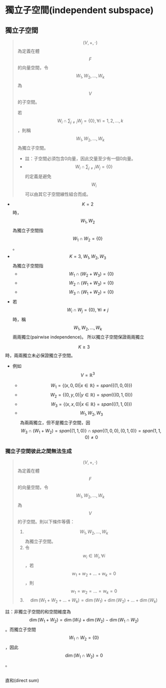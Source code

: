 # 獨立子空間\(independent subspace\)

## 獨立子空間

> $$(V, +, \cdot)$$為定義在體$$F$$的向量空間，令$$W_1, W_2, \dots, W_k$$為$$V$$的子空間。
>
> 若$$W_i \cap \sum_{j \neq i} W_j = \{0\}, \forall i =1,2,\dots, k$$，則稱$$W_1, W_2, \dots, W_k$$為獨立子空間。
>
> * 註：子空間必須包含0向量，因此交量至少有一個0向量。
> * $$W_i \cap \sum_{j \neq i} W_j =\{0\}$$的定義是避免$$W_i$$可以由其它子空間線性組合而成。

* $$K=2$$時，$$W_1,W_2$$ 為獨立子空間指$$W_1 \cap W_2=\{0\}$$。
* $$K=3, ~W_1,W_2,W_3$$ 為獨立子空間指
  * $$W_1 \cap (W_2+W_3 )=\{0\}$$
  * $$W_2 \cap (W_1+W_3 )=\{0\}$$
  * $$W_3 \cap (W_1+W_2 )=\{0\}$$
* 若$$W_i\cap W_j=\{0\}, ~\forall i \neq j$$時，稱$$W_1,W_2, \dots ,W_k$$ 兩兩獨立\(pairwise independence\)。 所以獨立子空間保證兩兩獨立

$$K \geq 3$$時，兩兩獨立未必保證獨立子空間。

* 例如$$V=\mathbb{R}^3$$

  * $$W_1=\{(x,0,0)|x \in \mathbb{R}\}=span(\{(1,0,0)\})$$
  * $$W_2=\{(0,y,0)| y \in \mathbb{R}\}=span(\{(0,1,0)\})$$
  * $$W_3=\{(x,x,0)|x \in \mathbb{R}\}=span(\{(1,1,0)\})$$
  * $$W_1,W_2,W_3$$ 為兩兩獨立，但不是獨立子空間，因$$W_3 \cap (W_1+W_2 )=span\{(1,1,0)\} \cap span\{(1,0,0),(0,1,0)\}=span{(1,1,0)}≠{0}$$

### 獨立子空間彼此之間無法生成

> $$(V, +, \cdot)$$為定義在體$$F$$的向量空間，令$$W_1, W_2, \dots, W_k$$為$$V$$的子空間。則以下條件等價：
>
> 1. $$W_1, W_2, \dots, W_k$$為獨立子空間。
> 2. 令$$w_i \in W_i, \forall i$$，若$$w_1+w_2+\dots + w_k=0$$，則$$w_1=w_2=\dots =w_k=0$$
> 3. $$\dim(W_1+W_2+\dots+W_k) =\dim(W_1)+\dim(W_2)+\dots + \dim(W_k)$$

註：非獨立子空間的和空間維度為$$\dim(W_1 +W_2) = \dim(W_1) + \dim(W_2) - \dim(W_1 \cap W_2)$$。而獨立子空間$$W_1 \cap W_2 = \{0\}$$，因此$$\dim(W_1 \cap W_2) = 0$$。

## 直和\(direct sum\)




